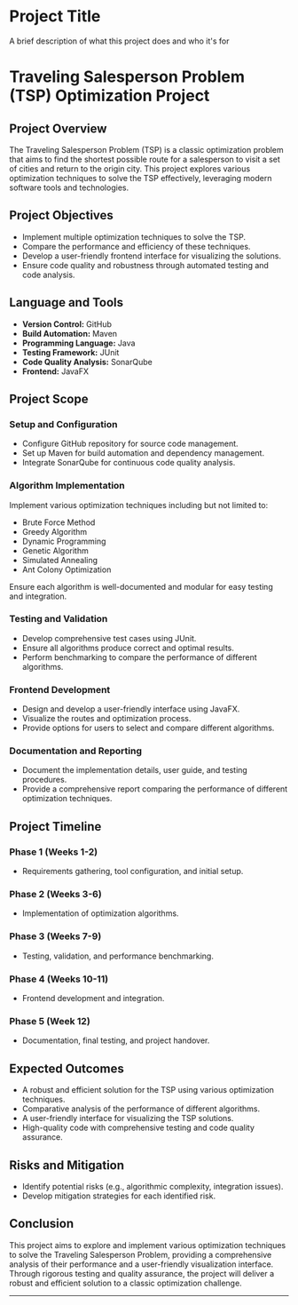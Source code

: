 
# Project Title

A brief description of what this project does and who it's for

# Traveling Salesperson Problem (TSP) Optimization Project

## Project Overview
The Traveling Salesperson Problem (TSP) is a classic optimization problem that aims to find the shortest possible route for a salesperson to visit a set of cities and return to the origin city. This project explores various optimization techniques to solve the TSP effectively, leveraging modern software tools and technologies.

## Project Objectives
- Implement multiple optimization techniques to solve the TSP.
- Compare the performance and efficiency of these techniques.
- Develop a user-friendly frontend interface for visualizing the solutions.
- Ensure code quality and robustness through automated testing and code analysis.

## Language and Tools
- **Version Control:** GitHub
- **Build Automation:** Maven
- **Programming Language:** Java
- **Testing Framework:** JUnit
- **Code Quality Analysis:** SonarQube
- **Frontend:** JavaFX

## Project Scope
### Setup and Configuration
- Configure GitHub repository for source code management.
- Set up Maven for build automation and dependency management.
- Integrate SonarQube for continuous code quality analysis.

### Algorithm Implementation
Implement various optimization techniques including but not limited to:
- Brute Force Method
- Greedy Algorithm
- Dynamic Programming
- Genetic Algorithm
- Simulated Annealing
- Ant Colony Optimization

Ensure each algorithm is well-documented and modular for easy testing and integration.

### Testing and Validation
- Develop comprehensive test cases using JUnit.
- Ensure all algorithms produce correct and optimal results.
- Perform benchmarking to compare the performance of different algorithms.

### Frontend Development
- Design and develop a user-friendly interface using JavaFX.
- Visualize the routes and optimization process.
- Provide options for users to select and compare different algorithms.

### Documentation and Reporting
- Document the implementation details, user guide, and testing procedures.
- Provide a comprehensive report comparing the performance of different optimization techniques.

## Project Timeline
### Phase 1 (Weeks 1-2)
- Requirements gathering, tool configuration, and initial setup.

### Phase 2 (Weeks 3-6)
- Implementation of optimization algorithms.

### Phase 3 (Weeks 7-9)
- Testing, validation, and performance benchmarking.

### Phase 4 (Weeks 10-11)
- Frontend development and integration.

### Phase 5 (Week 12)
- Documentation, final testing, and project handover.

## Expected Outcomes
- A robust and efficient solution for the TSP using various optimization techniques.
- Comparative analysis of the performance of different algorithms.
- A user-friendly interface for visualizing the TSP solutions.
- High-quality code with comprehensive testing and code quality assurance.

## Risks and Mitigation
- Identify potential risks (e.g., algorithmic complexity, integration issues).
- Develop mitigation strategies for each identified risk.

## Conclusion
This project aims to explore and implement various optimization techniques to solve the Traveling Salesperson Problem, providing a comprehensive analysis of their performance and a user-friendly visualization interface. Through rigorous testing and quality assurance, the project will deliver a robust and efficient solution to a classic optimization challenge.

---


